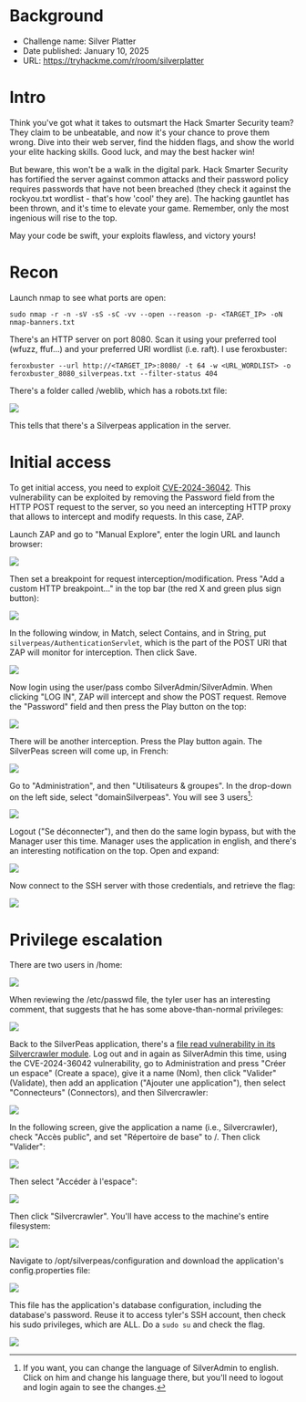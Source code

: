 # Background

* Challenge name: Silver Platter
* Date published: January 10, 2025
* URL: <https://tryhackme.com/r/room/silverplatter>
# Intro

Think you've got what it takes to outsmart the Hack Smarter Security team? They claim to be unbeatable, and now it's your chance to prove them wrong. Dive into their web server, find the hidden flags, and show the world your elite hacking skills. Good luck, and may the best hacker win!

But beware, this won't be a walk in the digital park. Hack Smarter Security has fortified the server against common attacks and their password policy requires passwords that have not been breached (they check it against the rockyou.txt wordlist - that's how 'cool' they are). The hacking gauntlet has been thrown, and it's time to elevate your game. Remember, only the most ingenious will rise to the top. 

May your code be swift, your exploits flawless, and victory yours!
# Recon

Launch nmap to see what ports are open:

```shell
sudo nmap -r -n -sV -sS -sC -vv --open --reason -p- <TARGET_IP> -oN nmap-banners.txt
```

There's an HTTP server on port 8080. Scan it using your preferred tool (wfuzz, ffuf...) and your preferred URI wordlist (i.e. raft). I use feroxbuster:

```shell
feroxbuster --url http://<TARGET_IP>:8080/ -t 64 -w <URL_WORDLIST> -o feroxbuster_8080_silverpeas.txt --filter-status 404
```

There's a folder called /weblib, which has a robots.txt file:

![](images/recon_robots.png)

This tells that there's a Silverpeas application in the server.

# Initial access

To get initial access, you need to exploit [CVE-2024-36042](https://gist.github.com/ChrisPritchard/4b6d5c70d9329ef116266a6c238dcb2d). This vulnerability can be exploited by removing the Password field from the HTTP POST request to the server, so you need an intercepting HTTP proxy that allows to intercept and modify requests. In this case, ZAP.

Launch ZAP and go to "Manual Explore", enter the login URL and launch browser:

![](images/initial_access_manual_explore.png)

Then set a breakpoint for request interception/modification. Press "Add a custom HTTP breakpoint..." in the top bar (the red X and green plus sign button):

![](images/initial_access_breakpoint.png)

In the following window, in Match, select Contains, and in String, put `silverpeas/AuthenticationServlet`, which is the part of the POST URI that ZAP will monitor for interception. Then click Save.

![](images/initial_access_breakpoint2.png)

Now login using the user/pass combo SilverAdmin/SilverAdmin. When clicking "LOG IN", ZAP will intercept and show the POST request. Remove the "Password" field and then press the Play button on the top:

![](images/initial_access_bypass.png)

There will be another interception. Press the Play button again. The SilverPeas screen will come up, in French:

![](images/initial_access_welcome.png)

Go to "Administration", and then "Utilisateurs & groupes". In the drop-down on the left side, select "domainSilverpeas". You will see 3 users[^french]:

![](images/initial_access_utilisateurs.png)

Logout ("Se déconnecter"), and then do the same login bypass, but with the Manager user this time. Manager uses the application in english, and there's an interesting notification on the top. Open and expand:

![](images/initial_access_notification_2.png)

Now connect to the SSH server with those credentials, and retrieve the flag:

![](images/initial_access_flag.png)

# Privilege escalation

There are two users in /home:

![](images/privesc_users.png)

When reviewing the /etc/passwd file, the tyler user has an interesting comment, that suggests that he has some above-than-normal privileges:

![](images/privesc_passwd.png)

Back to the SilverPeas application, there's a [file read vulnerability in its Silvercrawler module](https://rhinosecuritylabs.com/research/silverpeas-file-read-cves/). Log out and in again as SilverAdmin this time, using the CVE-2024-36042 vulnerability, go to Administration and press "Créer un espace" (Create a space), give it a name (Nom), then click "Valider" (Validate), then add an application ("Ajouter une application"), then select "Connecteurs" (Connectors), and then Silvercrawler:

![](images/privesc_silvercrawler.png)

In the following screen, give the application a name (i.e., Silvercrawler), check "Accès public", and set "Répertoire de base" to /. Then click "Valider":

![](images/privesc_silvercrawler_parameters.png)

Then select "Accéder à l'espace":

![](images/privesc_access_space.png)

Then click "Silvercrawler". You'll have access to the machine's entire filesystem:

![](images/privesc_expose_fs.png)

Navigate to /opt/silverpeas/configuration and download the application's config.properties file:

![](images/privesc_config_properties.png)

This file has the application's database configuration, including the database's password. Reuse it to access tyler's SSH account, then check his sudo privileges, which are ALL. Do a `sudo su` and check the flag.

![](images/privesc_flag.png)

[^french]: If you want, you can change the language of SilverAdmin to english. Click on him and change his language there, but you'll need to logout and login again to
see the changes.

